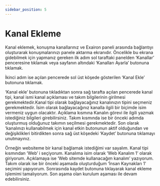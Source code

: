 ```yaml
---
sidebar_position: 5
---
```


# Kanal Ekleme

Kanal eklemek, konuşma kanallarınız ve Exairon paneli arasında bağlantıyı oluşturarak konuşmalarınızı panele aktarma ekranıdır. Öncelikle bu ekrana gidebilmek için yapmanız gereken ilk adım sol taraftaki panelden ‘Kanallar’ penceresine tıklamak veya sayfanın altındaki ‘Kanalları Ayarla’ butonuna tıklamak.

İkinci adım ise açılan pencerede sol üst köşede gösterilen ‘Kanal Ekle’ butonuna tıklamak.

‘Kanal ekle’ butonuna tıkladıktan sonra sağ tarafta açılan pencerede kanal tipi, kanal ismi kanal açıklaması ve takım bilgilerinin girilmesi gerekmektedir.Kanal tipi olarak bağlayacağınız kanalınızın tipini seçmeniz gerekmektedir. İsim olarak bağlayacağınız kanalla ilgili bir biçimde isim vermeniz uygun olacaktır. Açıklama kısmına Kanalın görevi ile ilgili yazmak istediğiniz bilgileri girebilirsiniz. Takım kısmında ise bir önceki
adımda oluşturmuş olduğunuz takımın seçilmesi gerekmektedir. Son olarak ‘kanalınızı kullanabilmek için kanal etkin butonunun aktif olduğundan ve değişiklikleri bitirdikten sonra sağ üst köşedeki ‘Kaydet’ butonuna tıklamayı unutmayınız.

Örneğin websiteme bir kanal bağlamak istediğimi var sayalım. Kanal tipi kısmından ‘Web’ i seçiyorum. Kanalıma isim olarak ‘Web Kanalım 1’ olarak giriyorum. Açıklamaya ise ‘Web sitemde kullanacağım kanalım’ yazıyorum. Takım olarak ise bir önceki aşamada oluşturduğum ‘İnsan Kaynakları 1’ seçimini yapıyorum. Sonrasında kaydet butonuna tıklayarak kanal ekleme işlemimi tamalıyorum. Son aşama olan kurulum aşaması ile devam edebilirsiniz.
